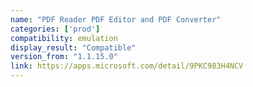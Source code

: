 ```yaml
---
name: "PDF Reader PDF Editor and PDF Converter"
categories: ['prod']
compatibility: emulation
display_result: "Compatible"
version_from: "1.1.15.0"
link: https://apps.microsoft.com/detail/9PKC983H4NCV
---
```

